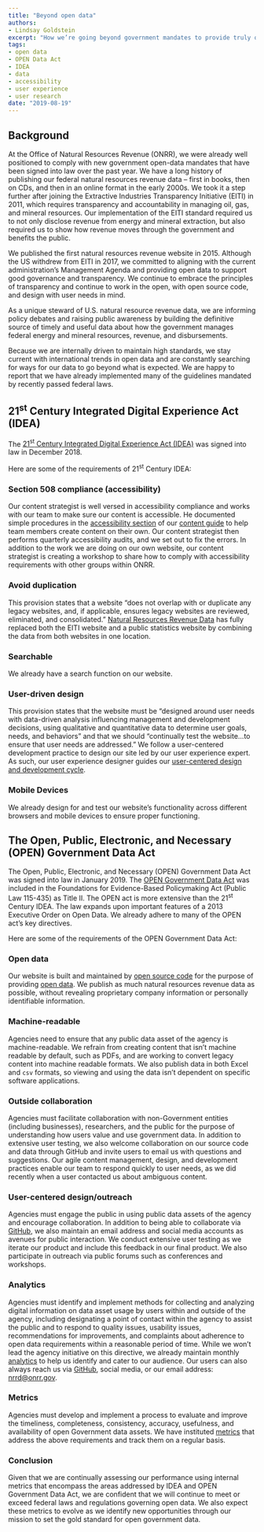 ```yaml
---
title: "Beyond open data"
authors:
- Lindsay Goldstein
excerpt: "How we’re going beyond government mandates to provide truly open data."
tags:
- open data
- OPEN Data Act
- IDEA
- data
- accessibility
- user experience
- user research
date: "2019-08-19"
---
```


## Background

At the Office of Natural Resources Revenue (ONRR), we were already well positioned to comply with new government open-data mandates that have been signed into law over the past year. We have a long history of publishing our federal natural resources revenue data – first in books, then on CDs, and then in an online format in the early 2000s. We took it a step further after joining the Extractive Industries Transparency Initiative (EITI) in 2011, which requires transparency and accountability in managing oil, gas, and mineral resources. Our implementation of the EITI standard required us to not only disclose revenue from energy and mineral extraction, but also required us to show how revenue moves through the government and benefits the public.

We published the first natural resources revenue website in 2015. Although the US withdrew from EITI in 2017, we committed to aligning with the current administration’s Management Agenda and providing open data to support good governance and transparency. We continue to embrace the principles of transparency and continue to work in the open, with open source code, and design with user needs in mind.

As a unique steward of U.S. natural resource revenue data, we are informing policy debates and raising public awareness by building the definitive source of timely and useful data about how the government manages federal energy and mineral resources, revenue, and disbursements.

Because we are internally driven to maintain high standards, we stay current with international trends in open data and are constantly searching for ways for our data to go beyond what is expected. We are happy to report that we have already implemented many of the guidelines mandated by recently passed federal laws.

## 21<sup>st</sup> Century Integrated Digital Experience Act (IDEA)

The [21<sup>st</sup> Century Integrated Digital Experience Act (IDEA)](https://www.congress.gov/bill/115th-congress/house-bill/5759/text) was signed into law in December 2018.

Here are some of the requirements of 21<sup>st</sup> Century IDEA:

### Section 508 compliance (accessibility)

Our content strategist is well versed in accessibility compliance and works with our team to make sure our content is accessible. He documented simple procedures in the [accessibility section](https://github.com/ONRR/nrrd/wiki/Content-style-guide#accessibility) of our [content guide](https://github.com/ONRR/nrrd/wiki/Content-style-guide) to help team members create content on their own. Our content strategist then performs quarterly accessibility audits, and we set out to fix the errors. In addition to the work we are doing on our own website, our content strategist is creating a workshop to share how to comply with accessibility requirements with other groups within ONRR.

### Avoid duplication

This provision states that a website “does not overlap with or duplicate any legacy websites, and, if applicable, ensures legacy websites are reviewed, eliminated, and consolidated.” [Natural Resources Revenue Data](https://revenuedata.doi.gov) has fully replaced both the EITI website and a public statistics website by combining the data from both websites in one location.

### Searchable

 We already have a search function on our website.

### User-driven design

This provision states that the website must be “designed around user needs with data-driven analysis influencing management and development decisions, using qualitative and quantitative data to determine user goals, needs, and behaviors” and that we should “continually test the website...to ensure that user needs are addressed.” We follow a user-centered development practice to design our site led by our user experience expert. As such, our user experience designer guides our [user-centered design and development cycle](https://github.com/ONRR/doi-extractives-data/wiki/User-Centered-Design-Process).

### Mobile Devices

We already design for and test our website’s functionality across different browsers and mobile devices to ensure proper functioning.

## The Open, Public, Electronic, and Necessary (OPEN) Government Data Act

The Open, Public, Electronic, and Necessary (OPEN) Government Data Act was signed into law in January 2019. The [OPEN Government Data Act](https://www.congress.gov/bill/115th-congress/house-bill/4174/text) was included in the Foundations for Evidence-Based Policymaking Act (Public Law 115-435) as Title II. The OPEN act is more extensive than the 21<sup>st</sup> Century IDEA. The law expands upon important features of a 2013 Executive Order on Open Data. We already adhere to many of the OPEN act’s key directives.

Here are some of the requirements of the OPEN Government Data Act:

### Open data

Our website is built and maintained by [open source code](https://github.com/ONRR/doi-extractives-data/) for the purpose of providing [open data](https://revenuedata.doi.gov/downloads/). We publish as much natural resources revenue data as possible, without revealing proprietary company information or personally identifiable information.

### Machine-readable

Agencies need to ensure that any public data asset of the agency is machine-readable. We refrain from creating content that isn’t machine readable by default, such as PDFs, and are working to convert legacy content into machine readable formats. We also publish data in both Excel and `csv` formats, so viewing and using the data isn’t dependent on specific software applications.

### Outside collaboration

Agencies must facilitate collaboration with non-Government entities (including businesses), researchers, and the public for the purpose of understanding how users value and use government data. In addition to extensive user testing, we also welcome collaboration on our source code and data through GitHub and invite users to email us with questions and suggestions. Our agile content management, design, and development practices enable our team to respond quickly to user needs, as we did recently when a user contacted us about ambiguous content.

### User-centered design/outreach

Agencies must engage the public in using public data assets of the agency and encourage collaboration. In addition to being able to collaborate via [GitHub](https://github.com/ONRR/doi-extractives-data/issues), we also maintain an email address and social media accounts as avenues for public interaction. We conduct extensive user testing as we iterate our product and include this feedback in our final product. We also participate in outreach via public forums such as conferences and workshops.

### Analytics

Agencies must identify and implement methods for collecting and analyzing digital information on data asset usage by users within and outside of the agency, including designating a point of contact within the agency to assist the public and to respond to quality issues, usability issues, recommendations for improvements, and complaints about adherence to open data requirements within a reasonable period of time. While we won’t lead the agency initiative on this directive, we already maintain monthly [analytics](https://github.com/ONRR/doi-extractives-data/wiki/Analytics) to help us identify and cater to our audience. Our users can also always reach us via [GitHub](https://github.com/ONRR), social media, or our email address: [nrrd@onrr.gov](mailto:nrrd@onrr.gov).

### Metrics

Agencies must develop and implement a process to evaluate and improve the timeliness, completeness, consistency, accuracy, usefulness, and availability of open Government data assets. We have instituted [metrics](https://github.com/ONRR/doi-extractives-data/wiki/Goals-and-metrics) that address the above requirements and track them on a regular basis.  

### Conclusion

Given that we are continually assessing our performance using internal metrics that encompass the areas addressed by IDEA and OPEN Government Data Act, we are confident that we will continue to meet or exceed federal laws and regulations governing open data. We also expect these metrics to evolve as we identify new opportunities through our mission to set the gold standard for open government data.
